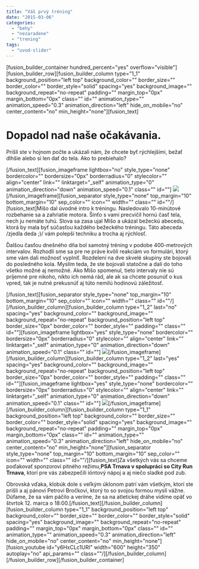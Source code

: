 ```yaml
---
title: "Váš prvý tréning"
date: "2015-03-06"
categories: 
  - "behy"
  - "nezaradene"
  - "trening"
tags: 
  - "uvod-slider"
---
```


\[fusion\_builder\_container hundred\_percent="yes" overflow="visible"\]\[fusion\_builder\_row\]\[fusion\_builder\_column type="1\_1" background\_position="left top" background\_color="" border\_size="" border\_color="" border\_style="solid" spacing="yes" background\_image="" background\_repeat="no-repeat" padding="" margin\_top="0px" margin\_bottom="0px" class="" id="" animation\_type="" animation\_speed="0.3" animation\_direction="left" hide\_on\_mobile="no" center\_content="no" min\_height="none"\]\[fusion\_text\]

# Dopadol nad naše očakávania.

Prišli ste v hojnom počte a ukázali nám, že chcete byť rýchlejšími, bežať dlhšie alebo si len dať do tela. Ako to prebiehalo?

\[/fusion\_text\]\[fusion\_imageframe lightbox="no" style\_type="none" bordercolor="" bordersize="0px" borderradius="0" stylecolor="" align="center" link="" linktarget="\_self" animation\_type="0" animation\_direction="down" animation\_speed="0.1" class="" id=""\] ![](images/DSC_3882-e1425649148179.jpg)\[/fusion\_imageframe\]\[fusion\_separator style\_type="none" top\_margin="10" bottom\_margin="10" sep\_color="" icon="" width="" class="" id=""/\]\[fusion\_text\]Mišo dal úvodné intro k tréningu. Nasledovalo 10-minútové rozbehanie sa a zahriatie motora. Šinťo s vami precvičil hornú časť tela, nech ju nemáte tuhú. Slova sa zasa ujal Mišo a ukázal bežeckú abecedu, ktorá by mala byť súčasťou každého bežeckého tréningu. Táto abeceda /zjedla deda ;)/ vám polepší techniku a trocha aj rýchlosť.

Ďalšou časťou dnešného dňa bol samotný tréning v podobe 400-metrových intervalov. Rozhodli sme sa pre ne práve kvôli reakciám vo formulári, ktorý sme vám dali možnosť vyplniť. Rozdelení na dve skvelé skupiny ste bojovali do posledného kola. Myslím teda, že ste bojovali statočne a dali do toho všetko možné aj nemožné. Ako Mišo spomenul, tieto intervaly nie sú príjemné pre nikoho, nikto ich nemá rád, ale ak sa chcete posunúť o kus vpred, tak je nutné prekusnúť aj túto nemilú hodinovú záležitosť.

\[/fusion\_text\]\[fusion\_separator style\_type="none" top\_margin="10" bottom\_margin="10" sep\_color="" icon="" width="" class="" id=""/\]\[/fusion\_builder\_column\]\[fusion\_builder\_column type="1\_2" last="no" spacing="yes" background\_color="" background\_image="" background\_repeat="no-repeat" background\_position="left top" border\_size="0px" border\_color="" border\_style="" padding="" class="" id=""\]\[fusion\_imageframe lightbox="yes" style\_type="none" bordercolor="" bordersize="0px" borderradius="0" stylecolor="" align="center" link="" linktarget="\_self" animation\_type="0" animation\_direction="down" animation\_speed="0.1" class="" id=""\] ![](images/DSC_39201-e1425639853703.jpg)\[/fusion\_imageframe\]\[/fusion\_builder\_column\]\[fusion\_builder\_column type="1\_2" last="yes" spacing="yes" background\_color="" background\_image="" background\_repeat="no-repeat" background\_position="left top" border\_size="0px" border\_color="" border\_style="" padding="" class="" id=""\]\[fusion\_imageframe lightbox="yes" style\_type="none" bordercolor="" bordersize="0px" borderradius="0" stylecolor="" align="center" link="" linktarget="\_self" animation\_type="0" animation\_direction="down" animation\_speed="0.1" class="" id=""\] ![](images/DSC_3907-e1425649276421.jpg)\[/fusion\_imageframe\]\[/fusion\_builder\_column\]\[fusion\_builder\_column type="1\_1" background\_position="left top" background\_color="" border\_size="" border\_color="" border\_style="solid" spacing="yes" background\_image="" background\_repeat="no-repeat" padding="" margin\_top="0px" margin\_bottom="0px" class="" id="" animation\_type="" animation\_speed="0.3" animation\_direction="left" hide\_on\_mobile="no" center\_content="no" min\_height="none"\]\[fusion\_separator style\_type="none" top\_margin="10" bottom\_margin="10" sep\_color="" icon="" width="" class="" id=""/\]\[fusion\_text\]Za všetkých vás sa chceme poďakovať sponzorovi pitného režimu,**PSA Trnava v spolupráci so City Run Trnava**, ktorí pre vás zabezpečili ióntový nápoj a aj niečo sladké pod zub. 

Obrovská vďaka, klobúk dole s veľkým úklonom patrí vám všetkým, ktorí ste prišli a aj pánovi Petrovi Bročkovi, ktorý to so svojou formou myslí vážne. Dúfame, že sa vám páčilo a veríme, že sa na atletickej dráhe vidíme opäť vo štvrtok 12. marca o 18:00.\[/fusion\_text\]\[/fusion\_builder\_column\]\[fusion\_builder\_column type="1\_1" background\_position="left top" background\_color="" border\_size="" border\_color="" border\_style="solid" spacing="yes" background\_image="" background\_repeat="no-repeat" padding="" margin\_top="0px" margin\_bottom="0px" class="" id="" animation\_type="" animation\_speed="0.3" animation\_direction="left" hide\_on\_mobile="no" center\_content="no" min\_height="none"\]\[fusion\_youtube id="y6HxCLc1URI" width="600" height="350" autoplay="no" api\_params="" class=""/\]\[/fusion\_builder\_column\]\[/fusion\_builder\_row\]\[/fusion\_builder\_container\]
